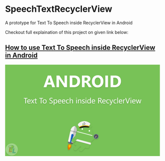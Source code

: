 # SpeechTextRecyclerView

A prototype for Text To Speech inside RecyclerView in Android

Checkout full explaination of this project on given link below:

## [How to use Text To Speech inside RecyclerView in Android](https://learnpainless.com/android/how-use-text-to-speech-inside-recyclerview-android/)

[![How to use Text To Speech inside RecyclerView in Android](how-use-text-to-speech-inside-recyclerview-android.png)](https://learnpainless.com/android/how-use-text-to-speech-inside-recyclerview-android/)
